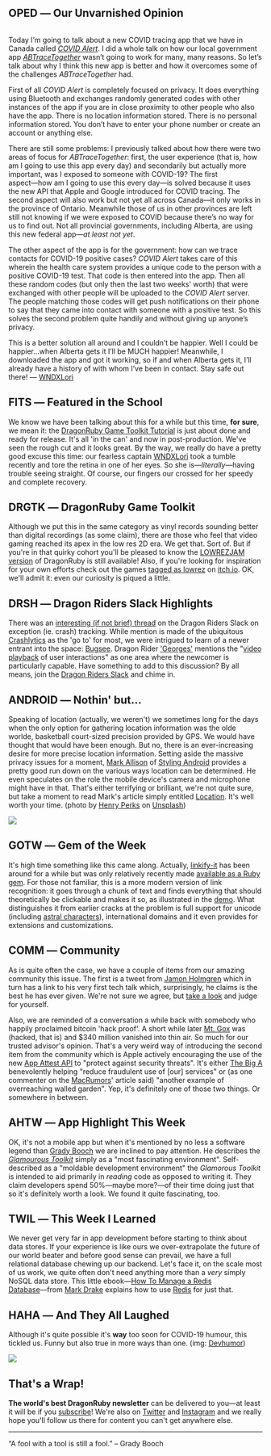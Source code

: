 <div style="display:none;font−size:0;line−height:0;max−height:0;mso−hide:all">DRD067: Canada's approach to app-based COVID alerts. Also, what Grady Booch finds fascinating. And all the other mobile app development news that's not quite fit to print.</div>

## OPED ― Our Unvarnished Opinion

<p><img src="https://dragonrubydispatch.com/assets/images/covid-alert-590x338px.png" alt="" title="" /></p>

Today I’m going to talk about a new COVID tracing app that we have in Canada called *[COVID Alert](/s/u44uR4)*. I did a whole talk on how our local government app *[ABTraceTogether](/s/8g0Se0)* wasn’t going to work for many, many reasons. So let’s talk about why I think this new app is better and how it overcomes some of the challenges *ABTraceTogether* had.

First of all *COVID Alert* is completely focused on privacy. It does everything using Bluetooth and exchanges randomly generated codes with other instances of the app if you are in close proximity to other people who also have the app. There is no location information stored. There is no personal information stored. You don’t have to enter your phone number or create an account or anything else.

There are still some problems: I previously talked about how there were two areas of focus for *ABTraceTogether*: first, the user experience (that is, how am I going to use this app every day) and secondarily but actually more important, was I exposed to someone with COVID-19? The first aspect―how am I going to use this every day―is solved because it uses the new API that Apple and Google introduced for COVID tracing. The second aspect will also work but not yet all across Canada―it only works in the province of Ontario. Meanwhile those of us in other provinces are left still not knowing if we were exposed to COVID because there’s no way for us to find out. Not all provincial governments, including Alberta, are using this new federal app―*at least not yet*.

The other aspect of the app is for the government: how can we trace contacts for COVID-19 positive cases? *COVID Alert* takes care of this wherein the health care system provides a unique code to the person with a positive COVID-19 test. That code is then entered into the app. Then all these random codes (but only then the last two weeks' worth) that were exchanged with other people will be uploaded to the *COVID Alert* server. The people matching those codes will get push notifications on their phone to say that they came into contact with someone with a positive test. So this solves the second problem quite handily and without giving up anyone’s privacy.

This is a better solution all around and I couldn’t be happier. Well I could be happier&#8230;when Alberta gets it I’ll be MUCH happier! Meanwhile, I downloaded the app and got it working, so if and when Alberta gets it, I’ll already have a history of with whom I’ve been in contact. Stay safe out there! ― [WNDXLori](/s/wSVwpp)

## FITS ― Featured in the School

We know we have been talking about this for a while but this time, **for sure**, we mean it: the [DragonRuby Game Toolkit Tutorial](/s/NSSdN2) is just about done and ready for release. It's all 'in the can' and now in post-production. We've seen the rough cut and it looks great. By the way, we really do have a pretty good excuse this time: our fearless captain [WNDXLori](/s/2fd8f2) took a tumble recently and tore the retina in one of her eyes. So she is―*literally*―having trouble seeing straight. Of course, our fingers our crossed for her speedy and complete recovery.

## DRGTK ― DragonRuby Game Toolkit

Although we put this in the same category as vinyl records sounding better than digital recordings (as some claim), there are those who feel that video gaming reached its apex in the low res 2D era. We get that. Sort of. But if you're in that quirky cohort you'll be pleased to know the [LOWREZJAM version](/s/mEE9En) of DragonRuby is still available! Also, if you're looking for inspiration for your own efforts check out the games [tagged as lowrez](/s/vv32hh) on [itch.io](/s/Dgg6mm). OK, we'll admit it: even our curiosity is piqued a little.

## DRSH ― Dragon Riders Slack Highlights

There was an [interesting (if not brief) thread](/s/yHH8yy) on the Dragon Riders Slack on exception (ie. crash) tracking. While mention is made of the ubiquitous [Crashlytics](/s/k4Wkk7) as the 'go to' for most, we were intrigued to learn of a newer entrant into the space: [Bugsee](/s/44O00O). Dragon Rider ['Georges'](/s/MAMaz7) mentions the "[video playback](/s/ooS9oT) of user interactions" as one area where the newcomer is particularly capable. Have something to add to this discussion? By all means, join the [Dragon Riders Slack](/s/5KOKOi) and chime in.

## ANDROID ― Nothin' but...

Speaking of location (actually, we weren't) we sometimes long for the days when the only option for gathering location information was the olde worlde, basketball court-sized precision provided by GPS. We would have thought that would have been enough. But no, there is an ever-increasing desire for more precise location information. Setting aside the massive privacy issues for a moment, [Mark Allison](/s/7M7M0t) of [Styling Android](/s/8eee68) provides a pretty good run down on the various ways location can be determined. He even speculates on the role the mobile device's camera and microphone might have in that. That's either terrifying or brilliant, we're not quite sure, but take a moment to read Mark's article simply entitled [Location](/s/2f8x8f). It's well worth your time. (photo by [Henry Perks](/s/bbub5u) on [Unsplash](/s/08Yp0Y))

![](https://dragonrubydispatch.com/assets/images/location-perks-590x338px.png)

## GOTW ― Gem of the Week

It's high time something like this came along. Actually, [linkify-it](/s/hhe7Je) has been around for a while but was only relatively recently made [available as a Ruby gem](/s/W4G6ql). For those not familiar, this is a more modern version of link recognition: it goes through a chunk of text and finds everything that should theoretically be clickable and makes it so, as illustrated in the [demo](/s/mm9mq7). What distinguishes it from earlier cracks at the problem is full support for unicode (including [astral characters](/s/zz0Kzz)), international domains and it even provides for extensions and customizations.

## COMM ― Community

As is quite often the case, we have a couple of items from our amazing community this issue. The first is a tweet from [Jamon Holmgren](/s/IIm92E) which in turn has a link to his very first tech talk which, surprisingly, he claims is the best he has ever given. We're not sure we agree, but [take a look](/s/cTST2S) and judge for yourself.

Also, we are reminded of a conversation a while back with somebody who happily proclaimed bitcoin 'hack proof'. A short while later [Mt. Gox](/s/3PPPJP) was (hacked, that is) and $340 million vanished into thin air. So much for our trusted advisor's opinion. That's a very weird way of introducing the second item from the community which is Apple actively encouraging the use of the new [App Attest API](/s/CC6dCh) to "protect against security threats". It's either [The Big A](/s/9yI9yI) benevolently helping "reduce fraudulent use of [our] services" or (as one commenter on the [MacRumors](/s/0020j2)' article said) "another example of overreaching walled garden". Yep, it's definitely one of those two things. Or somewhere in between.

## AHTW ― App Highlight This Week

OK, it's not a mobile app but when it's mentioned by no less a software legend than [Grady Booch](/s/hh2hXh) we are inclined to pay attention. He describes the *[Glamourous Toolkit](/s/VlYl3Y)* simply as a "most fascinating environment". Self-described as a "moldable development environment" the _Glamorous Toolkit_ is intended to aid primarily in *reading* code as opposed to writing it. They claim developers spend 50%―maybe more?―of their time doing just that so it's definitely worth a look. We found it quite fascinating, too.

## TWIL ― This Week I Learned

We never get very far in app development before starting to think about data stores. If your experience is like ours we over-extrapolate the future of our world beater and before good sense can prevail, we have a full relational database chewing up our backend. Let's face it, on the scale most of us work, we quite often don't need anything more than a *very* simply NoSQL data store. This little ebook―[How To Manage a Redis Database](/s/bV8SSb)―from [Mark Drake](/s/SSSSTd) explains how to use [Redis](/s/b4b6M4) for just that.

## HAHA ― And They All Laughed

Although it's quite possible it's **way** too soon for COVID-19 humour, this tickled us. Funny but also true in more ways than one. (img: [Devhumor](/s/GV55a1))

![](https://dragonrubydispatch.com/assets/images/linux-corona-590x695px.png)

## That's a Wrap!

**The world's best DragonRuby newsletter** can be delivered to you—at least it will be if you [subscribe](/s/4444vi)! We're also on [Twitter](/s/MdPMP4) and [Instagram](/s/c3ll93) and we really hope you'll follow us there for content you can't get anywhere else.

---------------------------------------

“A fool with a tool is still a fool.” – Grady Booch